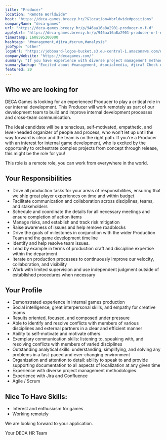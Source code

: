 ```yaml
---
title: "Producer"
location: "Remote Worldwide"
host: "https://deca-games.breezy.hr/?&location=Worldwide#positions"
companyName: "deca-games"
url: "https://deca-games.breezy.hr/p/946aa16a8a2901-producer-m-f-d"
applyUrl: "https://deca-games.breezy.hr/p/946aa16a8a2901-producer-m-f-d/apply"
timestamp: 1608595200000
hashtags: "#management,#jira,#scrum,#analysis"
jobType: "other"
logoUrl: "https://jobboard-logos-bucket.s3.eu-central-1.amazonaws.com/deca-games"
companyWebsite: "https://decagames.com/"
summary: "If you have experience with diverse project management methodologies, Deca-games is looking for someone with your knowledge."
summaryBackup: "Excited about #management, #socialmedia, #jira? Check out this job post!"
featured: 20
---
```


## Who we are looking for

DECA Games is looking for an experienced Producer to play a critical role in our internal development. This Producer will work remotely as part of our development team to build and improve internal development processes and cross-team communication.

The ideal candidate will be a tenacious, self-motivated, empathetic, and level-headed organizer of people and process, who won't let up until the way forward is clear and the team is on the right path. If you're a Producer with an interest for internal game development, who is excited by the opportunity to orchestrate complex projects from concept through release, this might be the role for you!

This role is a remote role, you can work from everywhere in the world.

## Your Responsibilities

*   Drive all production tasks for your areas of responsibilities, ensuring that we ship great player experiences on time and within budget
*   Facilitate communication and collaboration across disciplines, teams, and stakeholders
*   Schedule and coordinate the details for all necessary meetings and ensure completion of action items
*   Manage risks, and establish and track risk mitigation
*   Raise awareness of issues and help remove roadblocks
*   Drive the goals of milestones in conjunction with the wider Production Team and the game development timeline
*   Identify and help resolve team issues.
*   Lead by example in terms of production craft and discipline expertise within the department
*   Iterate on production processes to continuously improve our velocity, collaboration, and visibility
*   Work with limited supervision and use independent judgment outside of established procedures when necessary

## Your Profile

*   Demonstrated experience in internal games production
*   Social intelligence, great interpersonal skills, and empathy for creative teams
*   Results oriented, focused, and composed under pressure
*   Able to identify and resolve conflicts with members of various disciplines and external partners in a clear and efficient manner
*   Ability to self-motivate and motivate others
*   Exemplary communication skills: listening to, speaking with, and resolving conflicts with members of varied disciplines
*   Outstanding analytical skills: understanding, simplifying, and solving any problems in a fast-paced and ever-changing environment
*   Organization and attention to detail: ability to speak to and provide supporting documentation to all aspects of localization at any given time
*   Experience with diverse project management methodologies
*   Experience with Jira and Confluence
*   Agile / Scrum

## Nice To Have Skills:

*   Interest and enthusiasm for games
*   Working remotely

We are looking forward to your application.

Your DECA HR Team
